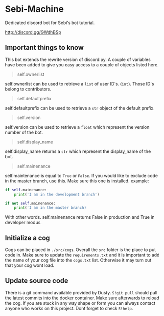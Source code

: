 # Sebi-Machine
Dedicated discord bot for Sebi's bot tutorial.

http://discord.gg/GWdhBSp

## Important things to know

This bot extends the rewrite version of discord.py. A couple of variables have been added to give you easy access to a couple of objects listed here.

> self.ownerlist

self.ownerlist can be used to retrieve a `list` of user ID's. (`int`). Those ID's belong to contributors.
> self.defaultprefix

self.defaultprefix can be used to retrieve a `str` object of the default prefix. 
> self.version

self.version can be used to retrieve a `float` which represent the version number of the bot.
> self.display_name

self.display_name returns a `str` which represent the display_name of the bot.
> self.mainenance

self.maintenance is equal to `True` or `False`. If you would like to exclude code in the master branch, use this.
Make sure this one is installed.
example:
```py
if self.mainenance:
    print('I am in the development branch')

if not self.mainenance:
    print('I am in the master branch)
```
With other words. self.mainenance returns False in production and True in developer modus.

## Initialize a cog
Cogs can be placed in `./src/cogs`. Overall the `src` folder is the place to put code in.
Make sure to update the `requirements.txt` and it is important to add the name of your cog file into the `cogs.txt` list. Otherwise it may turn out that your cog wont load.

## Update source code
There is a git command available provided by Dusty. `S!git pull` should pull the latest commits into the docker container. Make sure afterwards to reload the cog.
If you are stuck in any way shape or form you can always contact anyone who works on this project. Dont forget to check `S!help`.